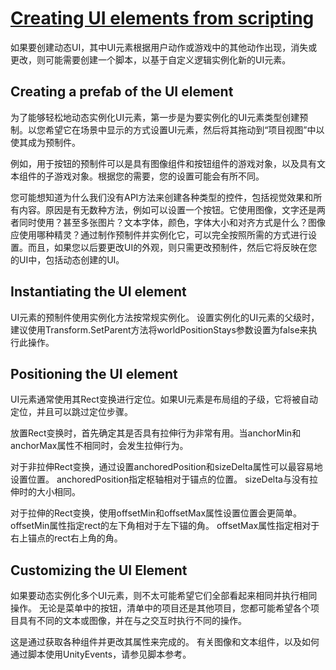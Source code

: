 # [Creating UI elements from scripting](https://docs.unity3d.com/Packages/com.unity.ugui@1.0/manual/HOWTO-UICreateFromScripting.html)
如果要创建动态UI，其中UI元素根据用户动作或游戏中的其他动作出现，消失或更改，则可能需要创建一个脚本，以基于自定义逻辑实例化新的UI元素。

## Creating a prefab of the UI element
为了能够轻松地动态实例化UI元素，第一步是为要实例化的UI元素类型创建预制。以您希望它在场景中显示的方式设置UI元素，然后将其拖动到“项目视图”中以使其成为预制件。

例如，用于按钮的预制件可以是具有图像组件和按钮组件的游戏对象，以及具有文本组件的子游戏对象。根据您的需要，您的设置可能会有所不同。

您可能想知道为什么我们没有API方法来创建各种类型的控件，包括视觉效果和所有内容。原因是有无数种方法，例如可以设置一个按钮。它使用图像，文字还是两者同时使用？甚至多张图片？文本字体，颜色，字体大小和对齐方式是什么？图像应使用哪种精灵？通过制作预制件并实例化它，可以完全按照所需的方式进行设置。而且，如果您以后要更改UI的外观，则只需更改预制件，然后它将反映在您的UI中，包括动态创建的UI。

## Instantiating the UI element
UI元素的预制件使用实例化方法按常规实例化。 设置实例化的UI元素的父级时，建议使用Transform.SetParent方法将worldPositionStays参数设置为false来执行此操作。

## Positioning the UI element
UI元素通常使用其Rect变换进行定位。如果UI元素是布局组的子级，它将被自动定位，并且可以跳过定位步骤。

放置Rect变换时，首先确定其是否具有拉伸行为非常有用。当anchorMin和anchorMax属性不相同时，会发生拉伸行为。

对于非拉伸Rect变换，通过设置anchoredPosition和sizeDelta属性可以最容易地设置位置。 anchoredPosition指定枢轴相对于锚点的位置。 sizeDelta与没有拉伸时的大小相同。

对于拉伸的Rect变换，使用offsetMin和offsetMax属性设置位置会更简单。 offsetMin属性指定rect的左下角相对于左下锚的角。 offsetMax属性指定相对于右上锚点的rect右上角的角。

## Customizing the UI Element
如果要动态实例化多个UI元素，则不太可能希望它们全部看起来相同并执行相同操作。 无论是菜单中的按钮，清单中的项目还是其他项目，您都可能希望各个项目具有不同的文本或图像，并在与之交互时执行不同的操作。

这是通过获取各种组件并更改其属性来完成的。 有关图像和文本组件，以及如何通过脚本使用UnityEvents，请参见脚本参考。